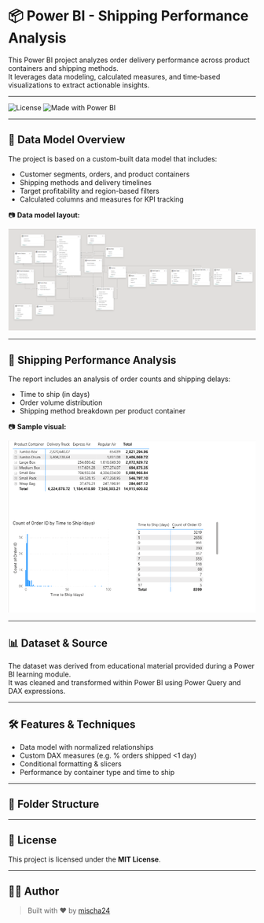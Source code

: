 # 📦 Power BI - Shipping Performance Analysis

This Power BI project analyzes order delivery performance across product containers and shipping methods.  
It leverages data modeling, calculated measures, and time-based visualizations to extract actionable insights.

---

![License](https://img.shields.io/badge/license-MIT-green)
![Made with Power BI](https://img.shields.io/badge/made%20with-Power%20BI-yellow)

---

## 🧩 Data Model Overview

The project is based on a custom-built data model that includes:

- Customer segments, orders, and product containers
- Shipping methods and delivery timelines
- Target profitability and region-based filters
- Calculated columns and measures for KPI tracking

📷 **Data model layout:**

![Data Model](screenshots/data-model-view.png)

---

## 🚚 Shipping Performance Analysis

The report includes an analysis of order counts and shipping delays:

- Time to ship (in days)
- Order volume distribution
- Shipping method breakdown per product container

📷 **Sample visual:**

![Shipping Analysis](screenshots/shipping-performance-analysis.png)

---

## 📊 Dataset & Source

The dataset was derived from educational material provided during a Power BI learning module.  
It was cleaned and transformed within Power BI using Power Query and DAX expressions.

---

## 🛠️ Features & Techniques

- Data model with normalized relationships  
- Custom DAX measures (e.g. % orders shipped <1 day)  
- Conditional formatting & slicers  
- Performance by container type and time to ship

---

## 📁 Folder Structure


---

## 📄 License

This project is licensed under the **MIT License**.

---

## 👨‍💻 Author

> Built with ❤️ by [mischa24](https://github.com/mischa24)


